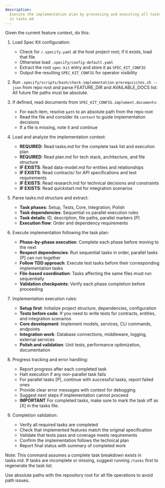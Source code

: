 ```yaml
---
description:
  Execute the implementation plan by processing and executing all tasks defined
  in tasks.md
---
```


Given the current feature context, do this:

1. Load Spec Kit configuration:
   - Check for `/.specify.yaml` at the host project root; if it exists, load
     that file
   - Otherwise load `.specify/config-default.yaml`
   - Extract the root `spec-kit` entry and store it as `SPEC_KIT_CONFIG`
   - Output the resulting `SPEC_KIT_CONFIG` for operator visibility

2. Run `.specify/scripts/bash/check-implementation-prerequisites.sh --json` from
   repo root and parse FEATURE_DIR and AVAILABLE_DOCS list. All future file
   paths must be absolute.

3. If defined, read documents from `SPEC_KIT_CONFIG.implement.documents`:
   - For each item, resolve `path` to an absolute path from the repo root
   - Read the file and consider its `context` to guide implementation decisions
   - If a file is missing, note it and continue

4. Load and analyze the implementation context:
   - **REQUIRED**: Read tasks.md for the complete task list and execution plan
   - **REQUIRED**: Read plan.md for tech stack, architecture, and file structure
   - **IF EXISTS**: Read data-model.md for entities and relationships
   - **IF EXISTS**: Read contracts/ for API specifications and test requirements
   - **IF EXISTS**: Read research.md for technical decisions and constraints
   - **IF EXISTS**: Read quickstart.md for integration scenarios

5. Parse tasks.md structure and extract:
   - **Task phases**: Setup, Tests, Core, Integration, Polish
   - **Task dependencies**: Sequential vs parallel execution rules
   - **Task details**: ID, description, file paths, parallel markers [P]
   - **Execution flow**: Order and dependency requirements

6. Execute implementation following the task plan:
   - **Phase-by-phase execution**: Complete each phase before moving to the next
   - **Respect dependencies**: Run sequential tasks in order, parallel tasks [P]
     can run together
   - **Follow TDD approach**: Execute test tasks before their corresponding
     implementation tasks
   - **File-based coordination**: Tasks affecting the same files must run
     sequentially
   - **Validation checkpoints**: Verify each phase completion before proceeding

7. Implementation execution rules:
   - **Setup first**: Initialize project structure, dependencies, configuration
   - **Tests before code**: If you need to write tests for contracts, entities,
     and integration scenarios
   - **Core development**: Implement models, services, CLI commands, endpoints
   - **Integration work**: Database connections, middleware, logging, external
     services
   - **Polish and validation**: Unit tests, performance optimization,
     documentation

8. Progress tracking and error handling:
   - Report progress after each completed task
   - Halt execution if any non-parallel task fails
   - For parallel tasks [P], continue with successful tasks, report failed ones
   - Provide clear error messages with context for debugging
   - Suggest next steps if implementation cannot proceed
   - **IMPORTANT** For completed tasks, make sure to mark the task off as [X] in
     the tasks file.

9. Completion validation:
   - Verify all required tasks are completed
   - Check that implemented features match the original specification
   - Validate that tests pass and coverage meets requirements
   - Confirm the implementation follows the technical plan
   - Report final status with summary of completed work

Note: This command assumes a complete task breakdown exists in tasks.md. If
tasks are incomplete or missing, suggest running `/tasks` first to regenerate
the task list.

Use absolute paths with the repository root for all file operations to avoid
path issues.
